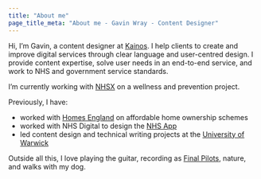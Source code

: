```yaml
---
title: "About me"
page_title_meta: "About me - Gavin Wray - Content Designer"
---
```


Hi, I’m Gavin, a content designer at [Kainos](https://www.kainos.com). I help clients to create and improve digital services through clear language and user-centred design. I provide content expertise, solve user needs in an end-to-end service, and work to NHS and government service standards.

I’m currently working with [NHSX](https://www.nhsx.nhs.uk) on a wellness and prevention project.

Previously, I have:

* worked with [Homes England](https://www.gov.uk/government/organisations/homes-england) on affordable home ownership schemes
* worked with NHS Digital to design the [NHS App](https://www.nhs.uk/nhsapp)
* led content design and technical writing projects at the [University of Warwick](https://warwick.ac.uk)

Outside all this, I love playing the guitar, recording as [Final Pilots](https://finalpilots.com), nature, and walks with my dog.
